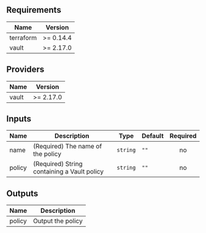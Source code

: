## Requirements

| Name | Version |
|------|---------|
| terraform | >= 0.14.4 |
| vault | >= 2.17.0 |

## Providers

| Name | Version |
|------|---------|
| vault | >= 2.17.0 |

## Inputs

| Name | Description | Type | Default | Required |
|------|-------------|------|---------|:--------:|
| name | (Required) The name of the policy | `string` | `""` | no |
| policy | (Required) String containing a Vault policy | `string` | `""` | no |

## Outputs

| Name | Description |
|------|-------------|
| policy | Output the policy |

